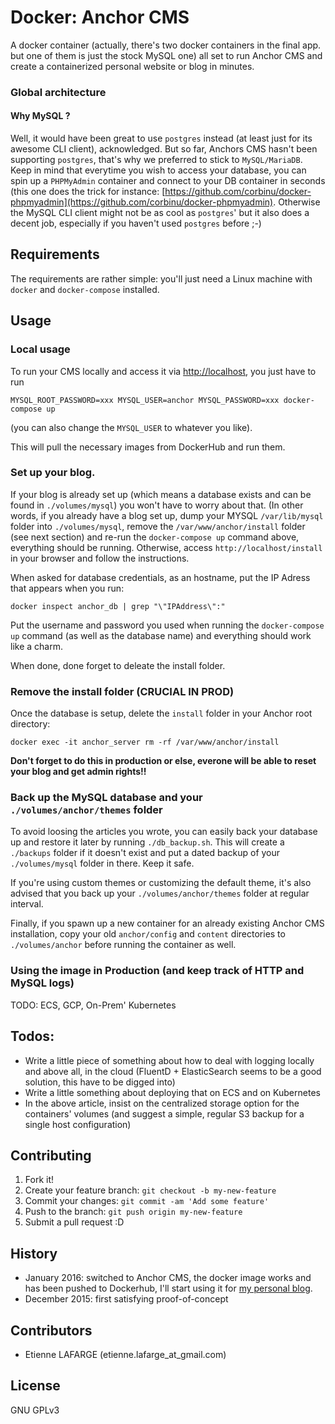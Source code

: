# Docker: Anchor CMS

A docker container (actually, there's two docker containers in the final app.
but one of them is just the stock MySQL one) all set to run Anchor CMS and
create a containerized personal website or blog in minutes.

### Global architecture

#### Why MySQL ?

Well, it would have been great to use `postgres` instead (at least just for its
awesome CLI client), acknowledged. But so far, Anchors CMS hasn't been
supporting `postgres`, that's why we preferred to stick to `MySQL/MariaDB`.
Keep in mind that everytime you wish to access your database, you can spin up a
`PHPMyAdmin` container and connect to your DB container in seconds (this one
does the trick for instance: [https://github.com/corbinu/docker-phpmyadmin](https://github.com/corbinu/docker-phpmyadmin).
Otherwise the MySQL CLI client might not be as cool as `postgres`' but it also
does a decent job, especially if you haven't used `postgres` before ;-)

## Requirements

The requirements are rather simple: you'll just need a Linux machine with
`docker` and `docker-compose` installed.

## Usage

### Local usage

To run your CMS locally and access it via [http://localhost](http://localhost),
you just have to run

```shell
MYSQL_ROOT_PASSWORD=xxx MYSQL_USER=anchor MYSQL_PASSWORD=xxx docker-compose up
```

(you can also change the `MYSQL_USER` to whatever you like).

This will pull the necessary images from DockerHub and run them.

### Set up your blog.

If your blog is already set up (which means a database exists and can be found
in `./volumes/mysql`) you won't have to worry about that. (In other words, if
you already have a blog set up, dump your MYSQL `/var/lib/mysql` folder into
`./volumes/mysql`, remove the `/var/www/anchor/install` folder (see next
section) and re-run the `docker-compose up` command above, everything should be
running. Otherwise, access `http://localhost/install` in your browser and
follow the instructions.

When asked for database credentials, as an hostname, put the IP Adress that
appears when you run:

```shell
docker inspect anchor_db | grep "\"IPAddress\":"
```

Put the username and password you used when running the `docker-compose up`
command (as well as the database name) and everything should work like a charm.

When done, done forget to deleate the install folder.

### Remove the install folder (CRUCIAL IN PROD)

Once the database is setup, delete the `install` folder in your Anchor root
directory:

```shell
docker exec -it anchor_server rm -rf /var/www/anchor/install
```

**Don't forget to do this in production or else, everone will be able to reset
your blog and get admin rights!!**

### Back up the MySQL database and your `./volumes/anchor/themes` folder

To avoid loosing the articles you wrote, you can easily back your database up
and restore it later by running `./db_backup.sh`. This will create a
`./backups` folder if it doesn't exist and put a dated backup of your
`./volumes/mysql` folder in there. Keep it safe.

If you're using custom themes or customizing the default theme, it's also
advised that you back up your `./volumes/anchor/themes` folder at regular
interval.

Finally, if you spawn up a new container for an already existing Anchor CMS
installation, copy your old `anchor/config` and `content` directories to
`./volumes/anchor` before running the container as well.

### Using the image in Production (and keep track of HTTP and MySQL logs)

TODO: ECS, GCP, On-Prem' Kubernetes

## Todos:

* Write a little piece of something about how to deal with logging locally and
  above all, in the cloud (FluentD + ElasticSearch seems to be a good solution,
  this have to be digged into)
* Write a little something about deploying that on ECS and on Kubernetes
* In the above article, insist on the centralized storage option for the
  containers' volumes (and suggest a simple, regular S3 backup for a single
  host configuration)

## Contributing

1. Fork it!
2. Create your feature branch: `git checkout -b my-new-feature`
3. Commit your changes: `git commit -am 'Add some feature'`
4. Push to the branch: `git push origin my-new-feature`
5. Submit a pull request :D

## History

* January 2016: switched to Anchor CMS, the docker image works and has been
pushed to Dockerhub, I'll start using it for [my personal
blog](http://blog.elafarge.net).
* December 2015: first satisfying proof-of-concept

## Contributors

* Etienne LAFARGE (etienne.lafarge_at_gmail.com)

## License

GNU GPLv3
